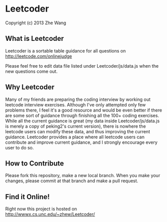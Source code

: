Leetcoder
=========  
Copyright (c) 2013 Zhe Wang 

What is Leetcoder  
-----
Leetcoder is a sortable table guidance for all questions on http://leetcode.com/onlinejudge  
  
Please feel free to edit data file listed under Leetcoder/js/data.js when the new questions come out.  
  
Why Leetcoder  
-----  
Many of my friends are preparing the coding interview by working out leetcode interview exercises. Although I've only attempted only few problems there, I feel it's a good resource and would be even better if there are some sort of guidance through finishing all the 100+ coding exercises. While all the current guidance is great (my data inside Leetcoder/js/data.js is merely a copy of peking2's current version), there is nowhere the leetcode users can modify these data, and thus improving the current guidance. Leetcoder provides a place where all leetcode users can contribute and improve current guidance, and I strongly encourage every user to do so.  
  
How to Contribute
-----  
Please fork this repository, make a new local branch. When you make your changes, please commit at that branch and make a pull request.  

Find it Online!  
-----  
Right now this project is hosted on http://wwwx.cs.unc.edu/~zhew/Leetcoder/
